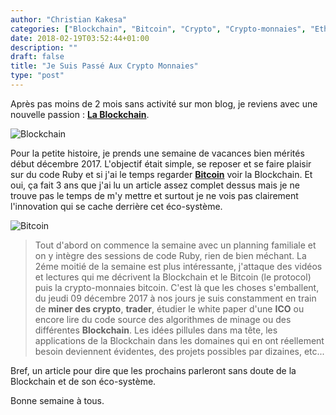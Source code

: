 ```yaml
---
author: "Christian Kakesa"
categories: ["Blockchain", "Bitcoin", "Crypto", "Crypto-monnaies", "Ethereum", "Smarts contracts"]
date: 2018-02-19T03:52:44+01:00
description: ""
draft: false
title: "Je Suis Passé Aux Crypto Monnaies"
type: "post"
---
```


Après pas moins de 2 mois sans activité sur mon blog, je reviens avec une nouvelle passion : __[La Blockchain](https://fr.wikipedia.org/wiki/Blockchain)__.

![Blockchain](/images/blockchain.png)

Pour la petite histoire, je prends une semaine de vacances bien mérités début décembre 2017.
L'objectif était simple, se reposer et se faire plaisir sur du code Ruby et si j'ai le temps regarder __[Bitcoin](https://bitcoin.org/fr/)__ voir la Blockchain.
Et oui, ça fait 3 ans que j'ai lu un article assez complet dessus mais je ne trouve pas le temps de m'y mettre et surtout je ne vois pas clairement l'innovation qui se cache derrière cet éco-système.

![Bitcoin](/images/bitcoin.png)

> Tout d'abord on commence la semaine avec un planning familiale et on y intègre des sessions de code Ruby, rien de bien méchant.
> La 2éme moitié de la semaine est plus intéressante, j'attaque des vidéos et lectures qui me décrivent la Blockchain et le Bitcoin (le protocol) puis la crypto-monnaies bitcoin.
> C'est là que les choses s'emballent, du jeudi 09 décembre 2017 à nos jours je suis constamment en train de __miner des crypto__, __trader__, étudier le white paper d'une __ICO__ ou encore lire du code source des algorithmes de minage ou des différentes __Blockchain__.
> Les idées pillules dans ma tête, les applications de la Blockchain dans les domaines qui en ont réellement besoin deviennent évidentes, des projets possibles par dizaines, etc...

Bref, un article pour dire que les prochains parleront sans doute de la Blockchain et de son éco-système.

Bonne semaine à tous.

